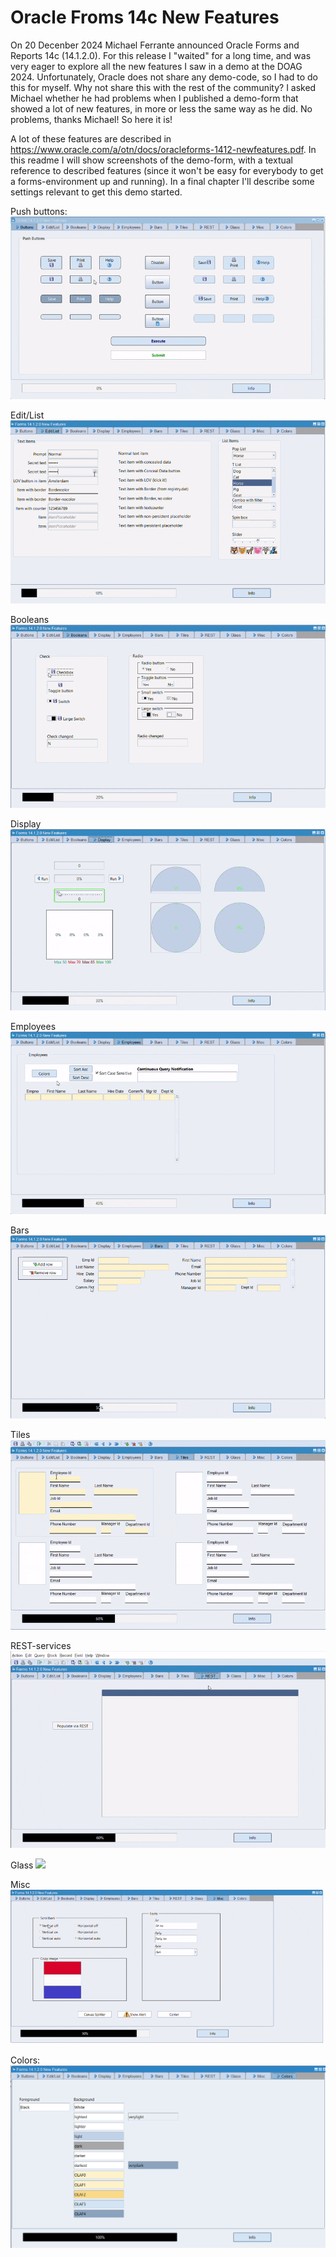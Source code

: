 # Oracle Froms 14c New Features
 
On 20 Decenber 2024 Michael Ferrante announced Oracle Forms and Reports 14c (14.1.2.0). For this release I "waited" for a long time, and was very eager to explore all the new features I saw in a demo at the DOAG 2024. Unfortunately, Oracle does not share any demo-code, so I had to do this for myself.
Why not share this with the rest of the community? I asked Michael whether he had problems when I published a demo-form that showed a lot of new features, in more or less the same way as he did. No problems, thanks Michael! So here it is!

A lot of these features are described in https://www.oracle.com/a/otn/docs/oracleforms-1412-newfeatures.pdf. In this readme I will show screenshots of the demo-form, with a textual reference to described features (since it won't be easy for everybody to get a forms-environment up and running).
In a final chapter I'll describe some settings relevant to get this demo started.


Push buttons:
![](resources/14c-pushbuttons.gif)

Edit/List
![](resources/14c-edit-list.gif)

Booleans
![](resources/14c-booleans.gif)

Display
![](resources/14c-display.gif)

Employees
![](resources/14c-emp.gif)

Bars
![](resources/14c-bars.gif)

Tiles
![](resources/14c-tiles.gif)

REST-services
![](resources/14c-rest.gif)

Glass
![](resources/14c-glass.gif)

Misc
![](resources/14c-misc.gif)

Colors:
![](resources/14c-colors.png)
